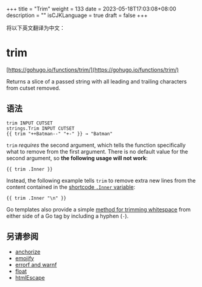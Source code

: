 +++
title = "Trim"
weight = 133
date = 2023-05-18T17:03:08+08:00
description = ""
isCJKLanguage = true
draft = false
+++

将以下英文翻译为中文：
# trim

[https://gohugo.io/functions/trim/](https://gohugo.io/functions/trim/)

Returns a slice of a passed string with all leading and trailing characters from cutset removed.

## 语法

```
trim INPUT CUTSET
strings.Trim INPUT CUTSET
{{ trim "++Batman--" "+-" }} → "Batman"
```

`trim` *requires* the second argument, which tells the function specifically what to remove from the first argument. There is no default value for the second argument, so **the following usage will not work**:

```go-html-template
{{ trim .Inner }}
```

Instead, the following example tells `trim` to remove extra new lines from the content contained in the [shortcode `.Inner` variable](https://gohugo.io/variables/shortcodes/):

```go-html-template
{{ trim .Inner "\n" }}
```

Go templates also provide a simple [method for trimming whitespace](https://gohugo.io/templates/introduction/#whitespace) from either side of a Go tag by including a hyphen (`-`).

## 另请参阅

- [anchorize](https://gohugo.io/functions/anchorize/)
- [emojify](https://gohugo.io/functions/emojify/)
- [errorf and warnf](https://gohugo.io/functions/errorf/)
- [float](https://gohugo.io/functions/float/)
- [htmlEscape](https://gohugo.io/functions/htmlescape/)
